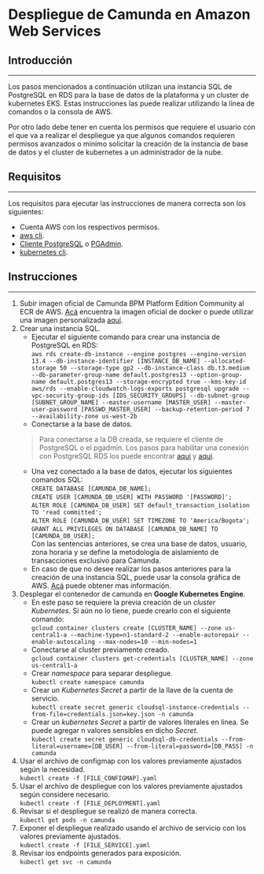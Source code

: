 # Despliegue de Camunda en Amazon Web Services

## Introducción
---
Los pasos mencionados a continuación utilizan una instancia SQL de PostgreSQL en RDS para la base de datos de la plataforma y un cluster de kubernetes EKS. Estas instrucciones las puede realizar utilizando la linea de comandos o la consola de AWS.

Por otro lado debe tener en cuenta los permisos que requiere el usuario con el que va a realizar el despliegue ya que algunos comandos requieren permisos avanzados o minimo solicitar la creación de la instancia de base de datos y el cluster de kubernetes a un administrador de la nube.

## Requisitos
---
Los requisitos para ejecutar las instrucciones de manera correcta son los siguientes:

* Cuenta AWS con los respectivos permisos.
* [aws cli](https://docs.aws.amazon.com/es_es/cli/latest/userguide/install-cliv2.html).
* [Cliente PostgreSQL](https://www.enterprisedb.com/downloads/postgres-postgresql-downloads) o [PGAdmin](https://www.pgadmin.org/download/).
* [kubernetes cli](https://kubernetes.io/docs/tasks/tools/).

## Instrucciones
---
1. Subir imagen oficial de Camunda BPM Platform Edition Community al ECR de AWS. [Acá](https://hub.docker.com/r/camunda/camunda-bpm-platform) encuentra la imagen oficial de docker o puede utilizar una imagen personalizada [aquí](https://hub.docker.com/repository/docker/sadalmelik828/camunda-bpm-platform).
2. Crear una instancia SQL.
    - Ejecutar el siguiente comando para crear una instancia de PostgreSQL en RDS:  
    `aws rds create-db-instance --engine postgres --engine-version 13.4 --db-instance-identifier [INSTANCE_DB_NAME] --allocated-storage 50 --storage-type gp2 --db-instance-class db.t3.medium --db-parameter-group-name default.postgres13 --option-group-name default.postgres13 --storage-encrypted true --kms-key-id aws/rds --enable-cloudwatch-logs-exports postgresql upgrade --vpc-security-group-ids [IDS_SECURITY_GROUPS] --db-subnet-group [SUBNET_GROUP_NAME] --master-username [MASTER_USER] --master-user-password [PASSWD_MASTER_USER] --backup-retention-period 7 --availability-zone us-west-2b`
    - Conectarse a la base de datos.  
    > Para conectarse a la DB creada, se requiere el cliente de PostgreSQL o el pgadmin. Los pasos para habilitar una conexión con PostgreSQL RDS los puede encontrar [aqui](https://docs.aws.amazon.com/AmazonRDS/latest/UserGuide/UsingWithRDS.IAMDBAuth.Connecting.AWSCLI.PostgreSQL.html) y [aqui](https://docs.aws.amazon.com/AmazonRDS/latest/UserGuide/USER_ConnectToPostgreSQLInstance.html).  
    - Una vez conectado a la base de datos, ejecutar los siguientes comandos SQL:  
    `CREATE DATABASE [CAMUNDA_DB_NAME];`  
    `CREATE USER [CAMUNDA_DB_USER] WITH PASSWORD '[PASSWORD]';`  
    `ALTER ROLE [CAMUNDA_DB_USER] SET default_transaction_isolation TO 'read committed';`  
    `ALTER ROLE [CAMUNDA_DB_USER] SET TIMEZONE TO 'America/Bogota';`  
    `GRANT ALL PRIVILEGES ON DATABASE [CAMUNDA_DB_NAME] TO [CAMUNDA_DB_USER];`  
    Con las sentencias anteriores, se crea una base de datos, usuario, zona horaria y se define la metodología de aislamiento de transacciones exclusivo para Camunda.
    - En caso de que no desee realizar los pasos anteriores para la creación de una instancia SQL, puede usar la consola gráfica de AWS. [Acá](https://docs.aws.amazon.com/AmazonRDS/latest/UserGuide/CHAP_GettingStarted.CreatingConnecting.PostgreSQL.html) puede obtener mas información.
3. Desplegar el contenedor de camunda en **Google Kubernetes Engine**.
    - En este paso se requiere la previa creación de un *cluster Kubernetes*. Si aún no lo tiene, puede crearlo con el siguiente comando:  
    `gcloud container clusters create [CLUSTER_NAME] --zone us-central1-a --machine-type=n1-standard-2 --enable-autorepair --enable-autoscaling --max-nodes=10 --min-nodes=1`
    - Conectarse al cluster previamente creado.  
    `gcloud container clusters get-credentials [CLUSTER_NAME] --zone us-central1-a`
    - Crear *namespace* para separar despliegue.  
    `kubectl create namespace camunda`
    - Crear un *Kubernetes Secret* a partir de la llave de la cuenta de servicio.  
    `kubectl create secret generic cloudsql-instance-credentials --from-file=credentials.json=key.json -n camunda`
    - Crear un *kubernetes Secret* a partir de valores literales en linea. Se puede agregar n valores sensibles en dicho *Secret*.  
    `kubectl create secret generic cloudsql-db-credentials --from-literal=username=[DB_USER] --from-literal=password=[DB_PASS] -n camunda`
4. Usar el archivo de configmap con los valores previamente ajustados según la necesidad.  
    `kubectl create -f [FILE_CONFIGMAP].yaml`
5. Usar el archivo de despliegue con los valores previamente ajustados según considere necesario.  
    `kubectl create -f [FILE_DEPLOYMENT].yaml`
6. Revisar si el despliegue se realizó de manera correcta.  
    `kubectl get pods -n camunda`
7. Exponer el despliegue realizado usando el archivo de servicio con los valores previamente ajustados.  
    `kubectl create -f [FILE_SERVICE].yaml`
8. Revisar los endpoints generados para exposición.  
    `kubectl get svc -n camunda`
